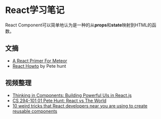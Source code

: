 # React学习笔记

React Component可以简单地认为是一种的从**props**和**state**映射到HTML的函数。

## 文摘
* [A React Primer For Meteor](https://www.discovermeteor.com/blog/react-for-meteor/)
* [React Howto](https://github.com/petehunt/react-howto) by Pete hunt



## 视频整理

* [Thinking in Components: Building Powerful UIs in React.js](https://www.youtube.com/watch?v=xSGuffp0o6E)
* [CS 294-101 01 Pete Hunt: React vs The World](https://www.youtube.com/watch?v=MC376f3QWYw)
* [10 weird tricks that React developers near you are using to create reusable components](https://www.youtube.com/watch?v=nQo0EdHNjto)
